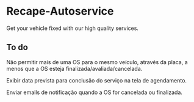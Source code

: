 # Recape-Autoservice
Get your vehicle fixed with our high quality services.

## To do
Não permitir mais de uma OS para o mesmo veículo, através da placa, a menos que a OS esteja finalizada/avaliada/cancelada.


Exibir data prevista para conclusão do serviço na tela de agendamento.


Enviar emails de notificação quando a OS for cancelada ou finalizada.
